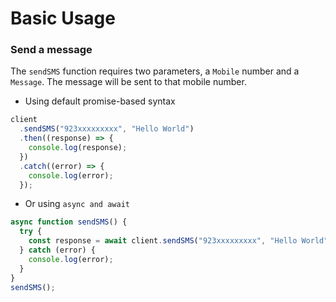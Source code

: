 # Basic Usage

### Send a message
The `sendSMS` function requires two parameters, a `Mobile` number and a `Message`. The message will be sent to that mobile number.

* Using default promise-based syntax
```js
client
  .sendSMS("923xxxxxxxxx", "Hello World")
  .then((response) => {
    console.log(response);
  })
  .catch((error) => {
    console.log(error);
  });
```

* Or using `async and await`

```js
async function sendSMS() {
  try {
    const response = await client.sendSMS("923xxxxxxxxx", "Hello World");
  } catch (error) {
    console.log(error);
  }
}
sendSMS();
```
